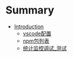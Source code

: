 # Summary

* [Introduction](README.md)
  * [vscode配置](./dir/vscode配置.md)
  * [npm包列表](./dir/npm包列表.md)
  * [统计监控调试_测试](./dir/统计_监控_调试_测试.md)
